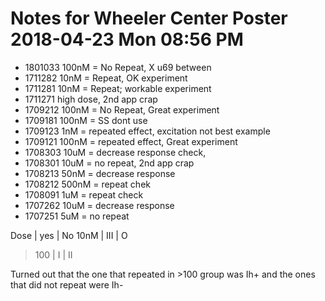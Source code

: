 # Notes for Wheeler Center Poster 2018-04-23 Mon 08:56 PM
- 1801033 100nM = No Repeat, X u69 between
- 1711282 10nM = Repeat, OK experiment
- 1711281 10nM = Repeat; workable experiment
- 1711271 high dose, 2nd app crap
- 1709212 100nM = No Repeat, Great experiment
- 1709181 100nM = SS dont use
- 1709123 1nM = repeated effect, excitation not best example
- 1709121 100nM = repeated effect, Great experiment
- 1708303 10uM = decrease response check, 
- 1708301 10uM = no repeat, 2nd app crap
- 1708213 50nM = decrease response
- 1708212 500nM = repeat chek
- 1708091 1uM = repeat check
- 1707262 10uM = decrease response
- 1707251 5uM = no repeat

Dose | yes | No
10nM | III | O
>100 | I  | II

Turned out that the one that repeated in >100 group was Ih+ and the ones that did not repeat were Ih-


